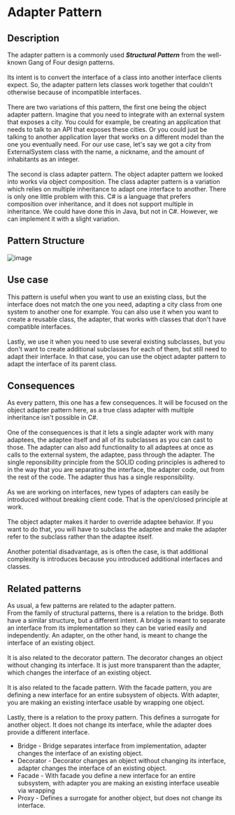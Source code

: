 # Adapter Pattern


## Description
The adapter pattern is a commonly used ***Structural Pattern*** from the well-known Gang of Four design patterns. </br>
</br>
Its intent is to convert the interface of a class into another interface clients expect.
So, the adapter pattern lets classes work together that couldn't otherwise because of incompatible interfaces. </br>
</br>
There are two variations of this pattern, the first one being the object adapter pattern.
Imagine that you need to integrate with an external system that exposes a city. 
You could for example, be creating an application that needs to talk to an API that exposes these cities. 
Or you could just be talking to another application layer that works on a different model than the one you eventually need. 
For our use case, let's say we got a city from ExternalSystem class with the name, a nickname, and the amount of inhabitants as an integer.</br> 
</br>
The second is class adapter pattern. The object adapter pattern we looked into works via object composition. 
The class adapter pattern is a variation which relies on multiple inheritance to adapt one interface to another.
There is only one little problem with this. C# is a language that prefers composition over inheritance, and it does not support multiple in inheritance. 
We could have done this in Java, but not in C#. However, we can implement it with a slight variation.


## Pattern Structure 
![image](https://user-images.githubusercontent.com/42718910/206155847-e0c4b916-a9fc-45f8-a2f2-3c7ce1c77504.png)


## Use case
This pattern is useful when you want to use an existing class, but the interface does not match the one you need, adapting a city class from one system to another one for example.
You can also use it when you want to create a reusable class, the adapter, that works with classes that don't have compatible interfaces.</br>
 </br>
Lastly, we use it when you need to use several existing subclasses, but you don't want to create additional subclasses for each of them, but still need to adapt their interface.
In that case, you can use the object adapter pattern to adapt the interface of its parent class.


## Consequences
As every pattern, this one has a few consequences. It will be focused on the object adapter pattern here, as a true class adapter with multiple inheritance isn't possible in C#.</br>
</br>
One of the consequences is that it lets a single adapter work with many adaptees, the adaptee itself and all of its subclasses as you can cast to those. 
The adapter can also add functionality to all adaptees at once as calls to the external system, the adaptee, pass through the adapter. 
The single reponsibility principle from the SOLID coding principles is adhered to in the way that you are separating the interface, the adapter code, out from the rest of the code.
The adapter thus has a single responsibility. </br>
</br>
As we are working on interfaces, new types of adapters can easily be introduced without breaking client code. That is the open/closed principle at work. </br>
</br>
The object adapter makes it harder to override adaptee behavior. If you want to do that, you will have to subclass the adaptee and make the adapter refer to the subclass rather than the adaptee itself. </br>
</br>
Another potential disadvantage, as is often the case, is that additional complexity is introduces because you introduced  additional interfaces and classes. 


## Related patterns
As usual, a few patterns are related to the adapter pattern. </br>
From the family of structural patterns, there is a relation to the bridge. 
Both have a similar structure, but a different intent. 
A bridge is meant to separate an interface from its implementation so they can be varied easily and independently.
An adapter, on the other hand, is meant to change the interface of an existing object. </br>
</br>
It is also related to the decorator pattern. The decorator changes an object without changing its interface. 
It is just more transparent than the adapter, which changes the interface of an existing object. </br>
</br>
It is also related to the facade pattern. 
With the facade pattern, you are defining a new interface for an entire subsystem of objects. 
With adapter, you are making an existing interface usable by wrapping one object. </br>
</br>
Lastly, there is a relation to the proxy pattern.
This defines a surrogate for another object. It does not change its interface, while the adapter does provide a different interface.</br>

* Bridge - Bridge separates interface from implementation, adapter changes the interface of an existing object.
* Decorator - Decorator changes an object without changing its interface, adapter changes the interface of an existing object.
* Facade - With facade you define a new interface for an entire subsystem, with adapter you are making an existing interface useable via wrapping
* Proxy - Defines a surrogate for another object, but does not change its interface.
